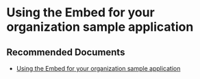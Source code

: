   <properties
	pageTitle="error - aadsts50011"
	description="error - aadsts50011"
	service="microsoft.PowerBIDedicated"
	resource="capacities"
	authors="pjfreitas"
	ms.author="pfreitas"	
	displayOrder="660"
	selfHelpType="generic"
	supportTopicIds="32628091"
	productPesIds="16334"
	cloudEnvironments="public, MoonCake, fairfax" 
	articleId="860a5419-d934-42fc-ae88-0a66805d7825"
	ownershipId="ASEP_ContentService_Placeholder"
/>

# Using the Embed for your organization sample application

## **Recommended Documents**

* [Using the Embed for your organization sample application](https://docs.microsoft.com/power-bi/developer/embedded-troubleshoot#using-the-embed-for-your-organization-sample-application)
